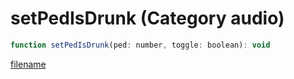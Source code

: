 # setPedIsDrunk (Category audio)

```js
function setPedIsDrunk(ped: number, toggle: boolean): void
```

[filename](setPedIsDrunk_m.md ':include')